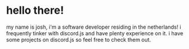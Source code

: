 <h1>hello there!</h1>
<p>my name is josh, i'm a software developer residing in the netherlands! i frequently tinker with discord.js and have plenty experience on it. i have some projects on discord.js so feel free to check them out.</p>
